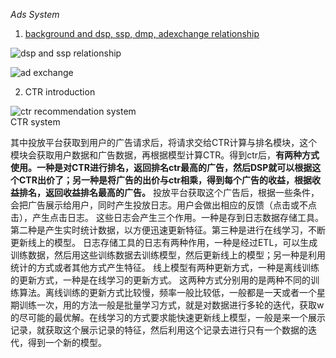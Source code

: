 *Ads System*
1. [background and dsp, ssp, dmp, adexchange relationship](https://blog.csdn.net/mytestmy/article/details/18987247) 

![dsp and ssp relationship ](https://img-blog.csdn.net/20140208155212531  "relationship")

![ad exchange](https://img-blog.csdn.net/20140208155221296  "ad exchange")

2. CTR introduction

![ctr recommendation system](https://img-blog.csdn.net/20140208162153031)  
CTR system

其中投放平台获取到用户的广告请求后，将请求交给CTR计算与排名模块，这个模块会获取用户数据和广告数据，再根据模型计算CTR。得到ctr后，**有两种方式使用。一种是对CTR进行排名，返回排名ctr最高的广告，然后DSP就可以根据这个CTR出价了；另一种是将广告的出价与ctr相乘，得到每个广告的收益，根据收益排名，返回收益排名最高的广告。**
投放平台获取这个广告后，根据一些条件，会把广告展示给用户，同时产生投放日志。用户会做出相应的反馈（点击或不点击），产生点击日志。
这些日志会产生三个作用。一种是存到日志数据存储工具。第二种是产生实时统计数据，以方便迅速更新特征。第三种是进行在线学习，不断更新线上的模型。
日志存储工具的日志有两种作用，一种是经过ETL，可以生成训练数据，然后用这些训练数据去训练模型，然后更新线上的模型；另一种是利用统计的方式或者其他方式产生特征。
线上模型有两种更新方式，一种是离线训练的更新方式，一种是在线学习的更新方式。
这两种方式分别用的是两种不同的训练算法。离线训练的更新方式比较慢，频率一般比较低，一般都是一天或者一个星期训练一次，用的方法一般是批量学习方式，就是对数据进行多轮的迭代，获取w的尽可能的最优解。在线学习的方式要求能快速更新线上模型，一般是来一个展示记录，就获取这个展示记录的特征，然后利用这个记录去进行只有一个数据的迭代，得到一个新的模型。


